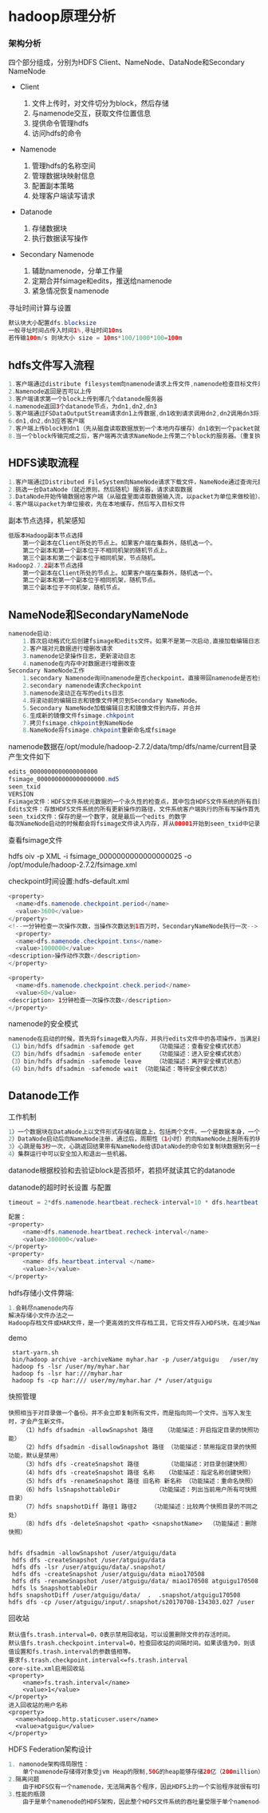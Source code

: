 # hadoop原理分析

### 架构分析

四个部分组成，分别为HDFS Client、NameNode、DataNode和Secondary NameNode

* Client
  1. 文件上传时，对文件切分为block，然后存储
  2. 与namenode交互，获取文件位置信息
  3. 提供命令管理hdfs
  4. 访问hdfs的命令


* Namenode
  1. 管理hdfs的名称空间
  2. 管理数据块映射信息
  3. 配置副本策略
  4. 处理客户端读写请求
* Datanode
  1. 存储数据块
  2. 执行数据读写操作
* Secondary Namenode
  1. 辅助namenode，分单工作量
  2. 定期合并fsimage和edits，推送给namenode
  3. 紧急情况恢复namenode

寻址时间计算与设置

```java
默认块大小配置dfs.blocksize
一般寻址时间占传入时间1%,寻址时间10ms
若传输100m/s 则块大小 size = 10ms*100/1000*100=100m
```

## hdfs文件写入流程

```java
1.客户端通过distribute filesystem向namenode请求上传文件,namenode检查目标文件是否存在
2.Namenode返回是否可以上传
3.客户端请求第一个block上传到哪几个datanode服务器
4.namenode返回3个datanode节点，为dn1,dn2,dn3
5.客户端通过FSDataOutputStream请求dn1上传数据,dn1收到请求调用dn2,dn2调用dn3将通信信道建立完成
6.dn1,dn2,dn3应答客户端
7.客户端上传block到dn1（先从磁盘读取数据放到一个本地内存缓存）dn1收到一个packet就会传给dn2，dn2传给dn3；dn1每传一个packet会放入一个应答队列等待应答。
8.当一个block传输完成之后，客户端再次请求NameNode上传第二个block的服务器。（重复执行3-7步）。
```

## HDFS读取流程

```java
1.客户端通过Distributed FileSystem向NameNode请求下载文件，NameNode通过查询元数据，找到文件块所在的DataNode地址
2.挑选一台DataNode（就近原则，然后随机）服务器，请求读取数据
3.DataNode开始传输数据给客户端（从磁盘里面读取数据输入流，以packet为单位来做校验）。
4.客户端以packet为单位接收，先在本地缓存，然后写入目标文件

```

副本节点选择，机架感知

```java
低版本Hadoop副本节点选择
    第一个副本在Client所处的节点上。如果客户端在集群外，随机选一个。
    第二个副本和第一个副本位于不相同机架的随机节点上。
    第三个副本和第二个副本位于相同机架，节点随机。
Hadoop2.7.2副本节点选择
	第一个副本在Client所处的节点上。如果客户端在集群外，随机选一个。
	第二个副本和第一个副本位于相同机架，随机节点。
	第三个副本位于不同机架，随机节点。

```

## NameNode和SecondaryNameNode

```java
namenode启动:
    1.首次启动格式化后创建fsimage和edits文件。如果不是第一次启动,直接加载编辑日志和镜像文件到内存
    2.客户端对元数据进行增删改请求
    3.namenode记录操作日志，更新滚动日志
    4.namenode在内存中对数据进行增删改查
Secondary NameNode工作
    1.secondary Namenode询问namenode是否checkpoint。直接带回namenode是否检查结果
    2.secondary namenode请求checkpoint
    3.namenode滚动正在写的edits日志
    4.将滚动前的编辑日志和镜像文件拷贝到Secondary NameNode。
    5.Secondary NameNode加载编辑日志和镜像文件到内存，并合并
    6.生成新的镜像文件fsimage.chkpoint
    7.拷贝fsimage.chkpoint到NameNode
    8.NameNode将fsimage.chkpoint重新命名成fsimage
```

namenode数据在/opt/module/hadoop-2.7.2/data/tmp/dfs/name/current目录产生文件如下

```java
edits_0000000000000000000
fsimage_0000000000000000000.md5
seen_txid
VERSION
Fsimage文件：HDFS文件系统元数据的一个永久性的检查点，其中包含HDFS文件系统的所有目录和文件idnode的序列化信息
Edits文件：存放HDFS文件系统的所有更新操作的路径，文件系统客户端执行的所有写操作首先会被记录到edits文件中
seen_txid文件：保存的是一个数字，就是最后一个edits_的数字
每次NameNode启动的时候都会将fsimage文件读入内存，并从00001开始到seen_txid中记录的数字依次执行每个edits里面的更新操作，保证内存中的元数据信息是最新的、同步的，可以看成NameNode启动的时候就将fsimage和edits文件进行了合并
```

查看fsimage文件

hdfs oiv -p XML -i
fsimage_0000000000000000025 -o /opt/module/hadoop-2.7.2/fsimage.xml

checkpoint时间设置:hdfs-default.xml

```java
<property>
  <name>dfs.namenode.checkpoint.period</name>
  <value>3600</value>
</property>
<!--一分钟检查一次操作次数，当操作次数达到1百万时，SecondaryNameNode执行一次-->
  <property>
  <name>dfs.namenode.checkpoint.txns</name>
  <value>1000000</value>
<description>操作动作次数</description>
</property>

<property>
  <name>dfs.namenode.checkpoint.check.period</name>
  <value>60</value>
<description> 1分钟检查一次操作次数</description>
</property>
```

namenode的安全模式

```java
namenode在启动的时候，首先将fsimage载入内存，并执行edits文件中的各项操作，当满足最小副本条件namenode在30s退出安全模式
（1）bin/hdfs dfsadmin -safemode get		（功能描述：查看安全模式状态）
（2）bin/hdfs dfsadmin -safemode enter  	（功能描述：进入安全模式状态）
（3）bin/hdfs dfsadmin -safemode leave	（功能描述：离开安全模式状态）
（4）bin/hdfs dfsadmin -safemode wait	（功能描述：等待安全模式状态）

```

## Datanode工作

工作机制

```java
1）一个数据块在DataNode上以文件形式存储在磁盘上，包括两个文件，一个是数据本身，一个是元数据包括数据块的长度，块数据的校验和，以及时间戳。
2）DataNode启动后向NameNode注册，通过后，周期性（1小时）的向NameNode上报所有的块信息。
3）心跳是每3秒一次，心跳返回结果带有NameNode给该DataNode的命令如复制块数据到另一台机器，或删除某个数据块。如果超过10分钟没有收到某个DataNode的心跳，则认为该节点不可用。
4）集群运行中可以安全加入和退出一些机器。
```

datanode根据校验和去验证block是否损坏，若损坏就读其它的datanode

datanode的超时时长设置 与配置

```java
timeout = 2*dfs.namenode.heartbeat.recheck-interval+10 * dfs.heartbeat.interval

配置：
<property>
    <name>dfs.namenode.heartbeat.recheck-interval</name>
    <value>300000</value>
</property>
<property>
    <name> dfs.heartbeat.interval </name>
    <value>3</value>
</property>
```

hdfs存储小文件弊端:

```java
1.会耗尽namenode内存
解决存储小文件办法之一
Hadoop存档文件或HAR文件，是一个更高效的文件存档工具，它将文件存入HDFS块，在减少NameNode内存使用的同时，允许对文件进行透明的访问
```

demo

```
 start-yarn.sh
 bin/hadoop archive -archiveName myhar.har -p /user/atguigu   /user/my
 hadoop fs -lsr /user/my/myhar.har
 hadoop fs -lsr har:///myhar.har
 hadoop fs -cp har:/// user/my/myhar.har /* /user/atguigu
```

快照管理

```
快照相当于对目录做一个备份。并不会立即复制所有文件，而是指向同一个文件。当写入发生时，才会产生新文件。
    （1）hdfs dfsadmin -allowSnapshot 路径   （功能描述：开启指定目录的快照功能）
	（2）hdfs dfsadmin -disallowSnapshot 路径 （功能描述：禁用指定目录的快照功能，默认是禁用）
	（3）hdfs dfs -createSnapshot 路径        （功能描述：对目录创建快照）
	（4）hdfs dfs -createSnapshot 路径 名称   （功能描述：指定名称创建快照）
	（5）hdfs dfs -renameSnapshot 路径 旧名称 新名称 （功能描述：重命名快照）
	（6）hdfs lsSnapshottableDir         	（功能描述：列出当前用户所有可快照目录）
	（7）hdfs snapshotDiff 路径1 路径2 	（功能描述：比较两个快照目录的不同之处）
	（8）hdfs dfs -deleteSnapshot <path> <snapshotName>  （功能描述：删除快照）
	
	
hdfs dfsadmin -allowSnapshot /user/atguigu/data
 hdfs dfs -createSnapshot /user/atguigu/data
 hdfs dfs -lsr /user/atguigu/data/.snapshot/ 
 hdfs dfs -createSnapshot /user/atguigu/data miao170508
 hdfs dfs -renameSnapshot /user/atguigu/data/ miao170508 atguigu170508
 hdfs ls SnapshottableDir
hdfs snapshotDiff /user/atguigu/data/  .  .snapshot/atguigu170508	
hdfs dfs -cp /user/atguigu/input/.snapshot/s20170708-134303.027 /user
```

回收站

```
默认值fs.trash.interval=0，0表示禁用回收站，可以设置删除文件的存活时间。
默认值fs.trash.checkpoint.interval=0，检查回收站的间隔时间。如果该值为0，则该值设置和fs.trash.interval的参数值相等。
要求fs.trash.checkpoint.interval<=fs.trash.interval
core-site.xml启用回收站
<property>
    <name>fs.trash.interval</name>
    <value>1</value>
</property>
进入回收站的用户名称
<property>
  <name>hadoop.http.staticuser.user</name>
  <value>atguigu</value>
</property>

```

 HDFS Federation架构设计

```java
1. namonode架构得局限性：
    单个namenode存储得对象受jvm Heap的限制,50G的heap能够存储20亿（200million）个对象，这20亿个对象支持4000个datanode，12PB的存储（假设文件平均大小为40MB）。随着数据的飞速增长，存储的需求也随之增长。单个datanode从4T增长到36T，集群的尺寸增长到8000个datanode。存储的需求从12PB增长到大于100PB。
2.隔离问题
    由于HDFS仅有一个namenode，无法隔离各个程序，因此HDFS上的一个实验程序就很有可能影响整个HDFS上运行的程序
3.性能的瓶颈
    由于是单个namenode的HDFS架构，因此整个HDFS文件系统的吞吐量受限于单个namenode的吞吐量。
    
```

